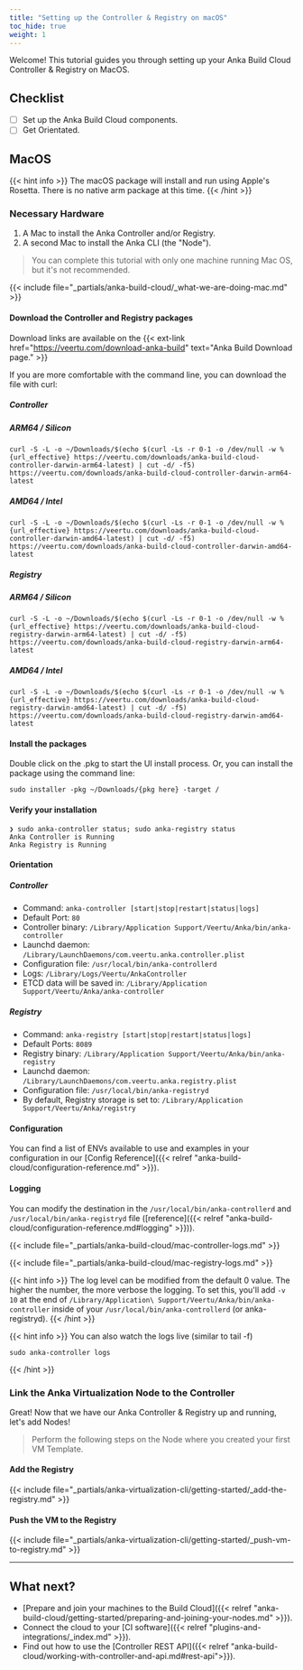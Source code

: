 ```yaml
---
title: "Setting up the Controller & Registry on macOS"
toc_hide: true
weight: 1
---
```


Welcome! This tutorial guides you through setting up your Anka Build Cloud Controller & Registry on MacOS.

## Checklist

- [ ] Set up the Anka Build Cloud components.
- [ ] Get Orientated.

## MacOS

{{< hint info >}}
The macOS package will install and run using Apple's Rosetta. There is no native arm package at this time.
{{< /hint >}}

### Necessary Hardware

1. A Mac to install the Anka Controller and/or Registry.
2. A second Mac to install the Anka CLI (the "Node").

> You can complete this tutorial with only one machine running Mac OS, but it's not recommended.

{{< include file="_partials/anka-build-cloud/_what-we-are-doing-mac.md" >}}

#### Download the Controller and Registry packages

Download links are available on the {{< ext-link href="https://veertu.com/download-anka-build" text="Anka Build Download page." >}}

If you are more comfortable with the command line, you can download the file with curl:

##### Controller

##### ARM64 / Silicon

```shell
curl -S -L -o ~/Downloads/$(echo $(curl -Ls -r 0-1 -o /dev/null -w %{url_effective} https://veertu.com/downloads/anka-build-cloud-controller-darwin-arm64-latest) | cut -d/ -f5) https://veertu.com/downloads/anka-build-cloud-controller-darwin-arm64-latest
```

##### AMD64 / Intel

```shell
curl -S -L -o ~/Downloads/$(echo $(curl -Ls -r 0-1 -o /dev/null -w %{url_effective} https://veertu.com/downloads/anka-build-cloud-controller-darwin-amd64-latest) | cut -d/ -f5) https://veertu.com/downloads/anka-build-cloud-controller-darwin-amd64-latest
```

##### Registry

##### ARM64 / Silicon

```shell
curl -S -L -o ~/Downloads/$(echo $(curl -Ls -r 0-1 -o /dev/null -w %{url_effective} https://veertu.com/downloads/anka-build-cloud-registry-darwin-arm64-latest) | cut -d/ -f5) https://veertu.com/downloads/anka-build-cloud-registry-darwin-arm64-latest
```

##### AMD64 / Intel

```shell
curl -S -L -o ~/Downloads/$(echo $(curl -Ls -r 0-1 -o /dev/null -w %{url_effective} https://veertu.com/downloads/anka-build-cloud-registry-darwin-amd64-latest) | cut -d/ -f5) https://veertu.com/downloads/anka-build-cloud-registry-darwin-amd64-latest
```


#### Install the packages

Double click on the .pkg to start the UI install process. Or, you can install the package using the command line:

  ```shell
  sudo installer -pkg ~/Downloads/{pkg here} -target /
  ```

#### Verify your installation

```shell
❯ sudo anka-controller status; sudo anka-registry status
Anka Controller is Running
Anka Registry is Running
```

#### Orientation

##### Controller

- Command: `anka-controller [start|stop|restart|status|logs]`
- Default Port: `80`
- Controller binary: `/Library/Application Support/Veertu/Anka/bin/anka-controller`  
- Launchd daemon: `/Library/LaunchDaemons/com.veertu.anka.controller.plist`
- Configuration file: `/usr/local/bin/anka-controllerd`
- Logs: `/Library/Logs/Veertu/AnkaController`
- ETCD data will be saved in: `/Library/Application Support/Veertu/Anka/anka-controller`

##### Registry

- Command: `anka-registry [start|stop|restart|status|logs]`
- Default Ports: `8089`
- Registry binary: `/Library/Application Support/Veertu/Anka/bin/anka-registry`  
- Launchd daemon: `/Library/LaunchDaemons/com.veertu.anka.registry.plist`
- Configuration file: `/usr/local/bin/anka-registryd`
- By default, Registry storage is set to: `/Library/Application Support/Veertu/Anka/registry`

#### Configuration

You can find a list of ENVs available to use and examples in your configuration in our [Config Reference]({{< relref "anka-build-cloud/configuration-reference.md" >}}).

#### Logging

You can modify the destination in the `/usr/local/bin/anka-controllerd` and `/usr/local/bin/anka-registryd` file ([reference]({{< relref "anka-build-cloud/configuration-reference.md#logging" >}})).

{{< include file="_partials/anka-build-cloud/mac-controller-logs.md" >}}

{{< include file="_partials/anka-build-cloud/mac-registry-logs.md" >}}

{{< hint info >}}
The log level can be modified from the default 0 value. The higher the number, the more verbose the logging. To set this, you'll add `-v 10` at the end of `/Library/Application\ Support/Veertu/Anka/bin/anka-controller` inside of your `/usr/local/bin/anka-controllerd` (or anka-registryd).
{{< /hint >}}

{{< hint info >}}
You can also watch the logs live (similar to tail -f)

```shell
sudo anka-controller logs
```
{{< /hint >}}
 
### Link the Anka Virtualization Node to the Controller

Great! Now that we have our Anka Controller & Registry up and running, let's add Nodes!

> Perform the following steps on the Node where you created your first VM Template.

#### Add the Registry

{{< include file="_partials/anka-virtualization-cli/getting-started/_add-the-registry.md" >}}

#### Push the VM to the Registry

{{< include file="_partials/anka-virtualization-cli/getting-started/_push-vm-to-registry.md" >}}

---

## What next?

- [Prepare and join your machines to the Build Cloud]({{< relref "anka-build-cloud/getting-started/preparing-and-joining-your-nodes.md" >}}).  
- Connect the cloud to your [CI software]({{< relref "plugins-and-integrations/_index.md" >}}).  
- Find out how to use the [Controller REST API]({{< relref "anka-build-cloud/working-with-controller-and-api.md#rest-api">}}).  
